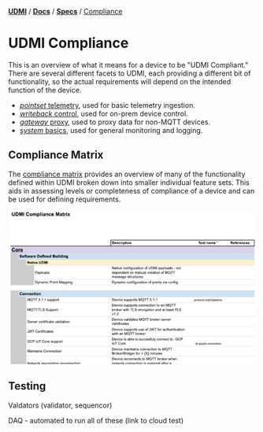 [**UDMI**](../../) / [**Docs**](../) / [**Specs**](./)
/ [Compliance](#)

# UDMI Compliance

This is an overview of what it means for a device to be "UDMI Compliant."
There are several different facets to UDMI, each providing a different
bit of functionality, so the actual requirements will depend on the
intended function of the device.

* [_pointset_ telemetry](../messages/pointset.md), used for basic telemetry ingestion.
* [_writeback_ control](./sequences/writeback.md), used for on-prem device control.
* [_gateway_ proxy](gateway.md), used to proxy data for non-MQTT devices.
* [_system_ basics](../messages/system.md), used for general monitoring and logging.

## Compliance Matrix

The [compliance matrix](compliance_matrix.pdf) provides an overview of many of the functionality
defined within UDMI broken down into smaller individual feature sets. This aids in assessing levels
or completeness of compliance of a device and can be used for defining requirements.

[![Compliance Matrix](images/thumbnail_compliance_matrix.png)](compliance_matrix.pdf)

## Testing

Valdators (validator, sequencor)

DAQ - automated to run all of these (link to cloud test)